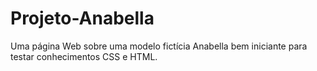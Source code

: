 # Projeto-Anabella
Uma página Web sobre uma modelo fictícia Anabella bem iniciante para testar conhecimentos CSS e HTML.
